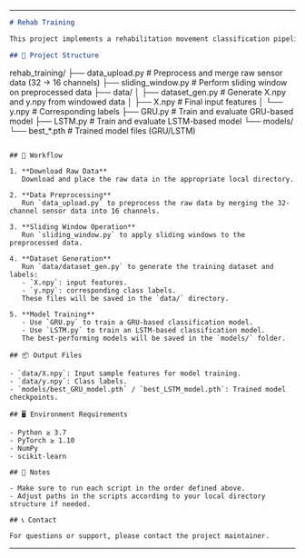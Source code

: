 
---

```markdown
# Rehab Training

This project implements a rehabilitation movement classification pipeline using deep learning models (GRU and LSTM). It includes raw data preprocessing, dataset generation via sliding window, and model training.

## 📁 Project Structure

```

rehab\_training/
├── data\_upload.py           # Preprocess and merge raw sensor data (32 → 16 channels)
├── sliding\_window\.py        # Perform sliding window on preprocessed data
├── data/
│   ├── dataset\_gen.py       # Generate X.npy and y.npy from windowed data
│   ├── X.npy                # Final input features
│   └── y.npy                # Corresponding labels
├── GRU.py                   # Train and evaluate GRU-based model
├── LSTM.py                  # Train and evaluate LSTM-based model
└── models/
└── best\_\*.pth           # Trained model files (GRU/LSTM)

```

## 🚀 Workflow

1. **Download Raw Data**  
   Download and place the raw data in the appropriate local directory.

2. **Data Preprocessing**  
   Run `data_upload.py` to preprocess the raw data by merging the 32-channel sensor data into 16 channels.

3. **Sliding Window Operation**  
   Run `sliding_window.py` to apply sliding windows to the preprocessed data.

4. **Dataset Generation**  
   Run `data/dataset_gen.py` to generate the training dataset and labels:
   - `X.npy`: input features.
   - `y.npy`: corresponding class labels.
   These files will be saved in the `data/` directory.

5. **Model Training**  
   - Use `GRU.py` to train a GRU-based classification model.
   - Use `LSTM.py` to train an LSTM-based classification model.  
   The best-performing models will be saved in the `models/` folder.

## 📦 Output Files

- `data/X.npy`: Input sample features for model training.
- `data/y.npy`: Class labels.
- `models/best_GRU_model.pth` / `best_LSTM_model.pth`: Trained model checkpoints.

## 🖥️ Environment Requirements

- Python ≥ 3.7
- PyTorch ≥ 1.10
- NumPy
- scikit-learn

## 📌 Notes

- Make sure to run each script in the order defined above.
- Adjust paths in the scripts according to your local directory structure if needed.

## 📞 Contact

For questions or support, please contact the project maintainer.

```

---

